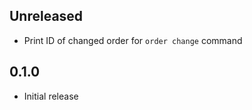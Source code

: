 Unreleased
----------
- Print ID of changed order for `order change` command


0.1.0
-----
- Initial release
